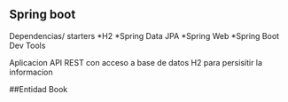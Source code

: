 ## Spring boot 
Dependencias/ starters
*H2
*Spring Data JPA
*Spring Web
*Spring Boot Dev Tools

Aplicacion API REST con acceso a base de datos H2 para persisitir la informacion

##Entidad Book
